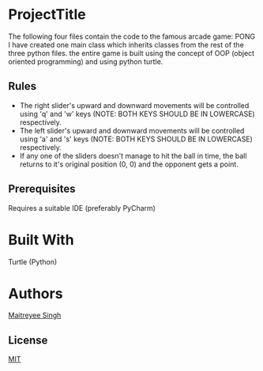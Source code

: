 # ProjectTitle

The following four files contain the code to the famous arcade game: PONG
I have created one main class which inherits classes from the rest of the three python files. the entire game is built using the concept of OOP (object oriented programming) and using python turtle.

## Rules


- The right slider's upward and downward movements will be controlled using 'q' and 'w' keys (NOTE: BOTH KEYS SHOULD BE IN LOWERCASE) respectively.
- The left slider's upward and downward movements will be controlled using 'a' and 's' keys  (NOTE: BOTH KEYS SHOULD BE IN LOWERCASE) respectively.
- If any one of the sliders doesn't manage to hit the ball in time, the ball returns to it's original position (0, 0) and the opponent gets a point.


## Prerequisites

Requires a suitable IDE (preferably PyCharm)

# Built With

Turtle (Python)

# Authors

[Maitreyee Singh](https://github.com/maitreyee-xo)

## License
[MIT](https://choosealicense.com/licenses/mit/)

